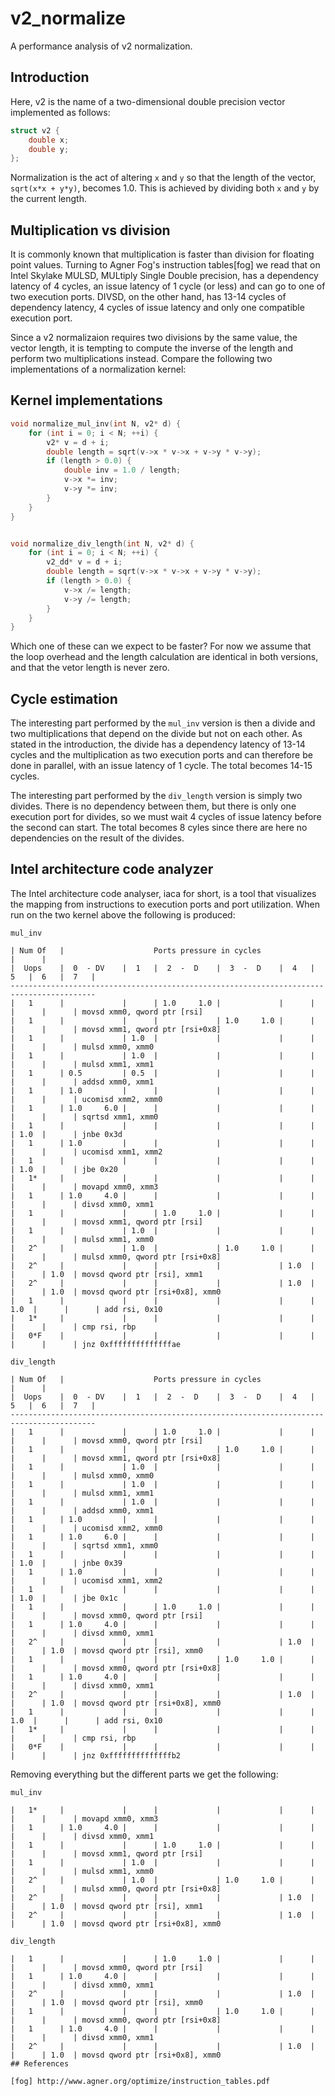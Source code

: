 # v2_normalize
A performance analysis of v2 normalization.

## Introduction

Here, v2 is the name of a two-dimensional double precision vector implemented as follows:

```c++
struct v2 {
    double x;
    double y;
};
```

Normalization is the act of altering `x` and `y` so that the length of the vector, `sqrt(x*x + y*y)`, becomes 1.0. This is achieved by dividing both `x` and `y` by the current length.

## Multiplication vs division

It is commonly known that multiplication is faster than division for floating point values. Turning to Agner Fog's instruction tables[fog] we read that on Intel Skylake MULSD, MULtiply Single Double precision, has a dependency latency of 4 cycles, an issue latency of 1 cycle (or less) and can go to one of two execution ports. DIVSD, on the other hand, has 13-14 cycles of dependency latency, 4 cycles of issue latency and only one compatible execution port.

Since a v2 normalizaion requires two divisions by the same value, the vector length, it is tempting to compute the inverse of the length and perform two multiplications instead. Compare the following two implementations of a normalization kernel:


## Kernel implementations

```c++
void normalize_mul_inv(int N, v2* d) {
    for (int i = 0; i < N; ++i) {
        v2* v = d + i;
        double length = sqrt(v->x * v->x + v->y * v->y);
        if (length > 0.0) {
            double inv = 1.0 / length;
            v->x *= inv;
            v->y *= inv;
        }
    }
}


void normalize_div_length(int N, v2* d) {
    for (int i = 0; i < N; ++i) {
        v2_dd* v = d + i;
        double length = sqrt(v->x * v->x + v->y * v->y);
        if (length > 0.0) {
            v->x /= length;
            v->y /= length;
        }
    }
}
```

Which one of these can we expect to be faster? For now we assume that the loop overhead and the length calculation are identical in both versions, and that the vetor length is never zero.

## Cycle estimation

The interesting part performed by the `mul_inv` version is then a divide and two multiplications that depend on the divide but not on each other. As stated in the introduction, the divide has a dependency latency of 13-14 cycles and the multiplication as two execution ports and can therefore be done in parallel, with an issue latency of 1 cycle. The total becomes 14-15 cycles.

The interesting part performed by the `div_length` version is simply two divides. There is no dependency between them, but there is only one execution port for divides, so we must wait 4 cycles of issue latency before the second can start. The total becomes 8 cyles since there are here no dependencies on the result of the divides.

## Intel architecture code analyzer

The Intel architecture code analyser, iaca for short, is a tool that visualizes the mapping from instructions to execution ports and port utilization. When run on the two kernel above the following is produced:

```
mul_inv

| Num Of   |                    Ports pressure in cycles                         |      |
|  Uops    |  0  - DV    |  1   |  2  -  D    |  3  -  D    |  4   |  5   |  6   |  7   |
-----------------------------------------------------------------------------------------
|   1      |             |      | 1.0     1.0 |             |      |      |      |      | movsd xmm0, qword ptr [rsi]
|   1      |             |      |             | 1.0     1.0 |      |      |      |      | movsd xmm1, qword ptr [rsi+0x8]
|   1      |             | 1.0  |             |             |      |      |      |      | mulsd xmm0, xmm0
|   1      |             | 1.0  |             |             |      |      |      |      | mulsd xmm1, xmm1
|   1      | 0.5         | 0.5  |             |             |      |      |      |      | addsd xmm0, xmm1
|   1      | 1.0         |      |             |             |      |      |      |      | ucomisd xmm2, xmm0
|   1      | 1.0     6.0 |      |             |             |      |      |      |      | sqrtsd xmm1, xmm0
|   1      |             |      |             |             |      |      | 1.0  |      | jnbe 0x3d
|   1      | 1.0         |      |             |             |      |      |      |      | ucomisd xmm1, xmm2
|   1      |             |      |             |             |      |      | 1.0  |      | jbe 0x20
|   1*     |             |      |             |             |      |      |      |      | movapd xmm0, xmm3
|   1      | 1.0     4.0 |      |             |             |      |      |      |      | divsd xmm0, xmm1
|   1      |             |      | 1.0     1.0 |             |      |      |      |      | movsd xmm1, qword ptr [rsi]
|   1      |             | 1.0  |             |             |      |      |      |      | mulsd xmm1, xmm0
|   2^     |             | 1.0  |             | 1.0     1.0 |      |      |      |      | mulsd xmm0, qword ptr [rsi+0x8]
|   2^     |             |      |             |             | 1.0  |      |      | 1.0  | movsd qword ptr [rsi], xmm1
|   2^     |             |      |             |             | 1.0  |      |      | 1.0  | movsd qword ptr [rsi+0x8], xmm0
|   1      |             |      |             |             |      | 1.0  |      |      | add rsi, 0x10
|   1*     |             |      |             |             |      |      |      |      | cmp rsi, rbp
|   0*F    |             |      |             |             |      |      |      |      | jnz 0xffffffffffffffae
```


```
div_length

| Num Of   |                    Ports pressure in cycles                         |      |
|  Uops    |  0  - DV    |  1   |  2  -  D    |  3  -  D    |  4   |  5   |  6   |  7   |
-----------------------------------------------------------------------------------------
|   1      |             |      | 1.0     1.0 |             |      |      |      |      | movsd xmm0, qword ptr [rsi]
|   1      |             |      |             | 1.0     1.0 |      |      |      |      | movsd xmm1, qword ptr [rsi+0x8]
|   1      |             | 1.0  |             |             |      |      |      |      | mulsd xmm0, xmm0
|   1      |             | 1.0  |             |             |      |      |      |      | mulsd xmm1, xmm1
|   1      |             | 1.0  |             |             |      |      |      |      | addsd xmm0, xmm1
|   1      | 1.0         |      |             |             |      |      |      |      | ucomisd xmm2, xmm0
|   1      | 1.0     6.0 |      |             |             |      |      |      |      | sqrtsd xmm1, xmm0
|   1      |             |      |             |             |      |      | 1.0  |      | jnbe 0x39
|   1      | 1.0         |      |             |             |      |      |      |      | ucomisd xmm1, xmm2
|   1      |             |      |             |             |      |      | 1.0  |      | jbe 0x1c
|   1      |             |      | 1.0     1.0 |             |      |      |      |      | movsd xmm0, qword ptr [rsi]
|   1      | 1.0     4.0 |      |             |             |      |      |      |      | divsd xmm0, xmm1
|   2^     |             |      |             |             | 1.0  |      |      | 1.0  | movsd qword ptr [rsi], xmm0
|   1      |             |      |             | 1.0     1.0 |      |      |      |      | movsd xmm0, qword ptr [rsi+0x8]
|   1      | 1.0     4.0 |      |             |             |      |      |      |      | divsd xmm0, xmm1
|   2^     |             |      |             |             | 1.0  |      |      | 1.0  | movsd qword ptr [rsi+0x8], xmm0
|   1      |             |      |             |             |      | 1.0  |      |      | add rsi, 0x10
|   1*     |             |      |             |             |      |      |      |      | cmp rsi, rbp
|   0*F    |             |      |             |             |      |      |      |      | jnz 0xffffffffffffffb2
```

Removing everything but the different parts we get the following:

```
mul_inv

|   1*     |             |      |             |             |      |      |      |      | movapd xmm0, xmm3
|   1      | 1.0     4.0 |      |             |             |      |      |      |      | divsd xmm0, xmm1
|   1      |             |      | 1.0     1.0 |             |      |      |      |      | movsd xmm1, qword ptr [rsi]
|   1      |             | 1.0  |             |             |      |      |      |      | mulsd xmm1, xmm0
|   2^     |             | 1.0  |             | 1.0     1.0 |      |      |      |      | mulsd xmm0, qword ptr [rsi+0x8]
|   2^     |             |      |             |             | 1.0  |      |      | 1.0  | movsd qword ptr [rsi], xmm1
|   2^     |             |      |             |             | 1.0  |      |      | 1.0  | movsd qword ptr [rsi+0x8], xmm0
```


```
div_length

|   1      |             |      | 1.0     1.0 |             |      |      |      |      | movsd xmm0, qword ptr [rsi]
|   1      | 1.0     4.0 |      |             |             |      |      |      |      | divsd xmm0, xmm1
|   2^     |             |      |             |             | 1.0  |      |      | 1.0  | movsd qword ptr [rsi], xmm0
|   1      |             |      |             | 1.0     1.0 |      |      |      |      | movsd xmm0, qword ptr [rsi+0x8]
|   1      | 1.0     4.0 |      |             |             |      |      |      |      | divsd xmm0, xmm1
|   2^     |             |      |             |             | 1.0  |      |      | 1.0  | movsd qword ptr [rsi+0x8], xmm0
## References

[fog] http://www.agner.org/optimize/instruction_tables.pdf
